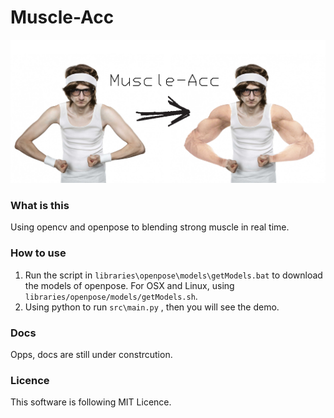 # Muscle-Acc
![index](https://github.com/powermanwxy/Muscle-Acc/blob/master/doc/muscle-acc.jpg?raw=true)

### What is this

Using opencv and openpose to blending strong muscle in real time.

### How to use

1. Run the script in `libraries\openpose\models\getModels.bat`  to download the models of openpose. For OSX and Linux, using `libraries/openpose/models/getModels.sh`.
2. Using python to run `src\main.py` , then you will see the demo.

### Docs

Opps, docs are still under constrcution.

### Licence

This software is following MIT Licence.